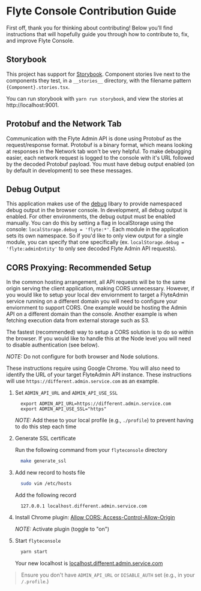 # Flyte Console Contribution Guide

First off, thank you for thinking about contributing! 
Below you’ll find instructions that will hopefully guide you through how to contribute to, fix, and improve Flyte Console.

## Storybook

This project has support for [Storybook](https://storybook.js.org/).
Component stories live next to the components they test, in a `__stories__`
directory, with the filename pattern `{Component}.stories.tsx`.

You can run storybook with `yarn run storybook`, and view the stories at http://localhost:9001.

## Protobuf and the Network Tab

Communication with the Flyte Admin API is done using Protobuf as the
request/response format. Protobuf is a binary format, which means looking at
responses in the Network tab won't be very helpful. To make debugging easier,
each network request is logged to the console with it's URL followed by the
decoded Protobuf payload. You must have debug output enabled (on by default in
development) to see these messages.

## Debug Output

This application makes use of the [debug](https://github.com/visionmedia/debug)
libary to provide namespaced debug output in the browser console. In
development, all debug output is enabled. For other environments, the debug
output must be enabled manually. You can do this by setting a flag in
localStorage using the console: `localStorage.debug = 'flyte:*'`. Each module in
the application sets its own namespace. So if you'd like to only view output for
a single module, you can specify that one specifically
(ex. ``localStorage.debug = 'flyte:adminEntity'`` to only see decoded Flyte
Admin API requests).

## CORS Proxying: Recommended Setup

In the common hosting arrangement, all API requests will be to the same origin
serving the client application, making CORS unnecessary. However, if you would like
to setup your local dev enviornment to target a FlyteAdmin service running on a different
domain you will need to configure your enviornment to support CORS. One example would be
hosting the Admin API on a different domain than the console. Another example is
when fetching execution data from external storage such as S3.

The fastest (recommended) way to setup a CORS solution is to do so within the browser. 
If you would like to handle this at the Node level you will need to disable authentication
(see below).

*NOTE:* Do not configure for both browser and Node solutions. 

These instructions require using Google Chrome. You will also need to identify the 
URL of your target FlyteAdmin API instance. These instructions will use
`https://different.admin.service.com` as an example.


1. Set `ADMIN_API_URL` and `ADMIN_API_USE_SSL`
   
    ```
      export ADMIN_API_URL=https://different.admin.service.com
      export ADMIN_API_USE_SSL="https"
    ```

    *NOTE:* Add these to your local profile (e.g., `./profile`) to prevent having to do this step each time

2. Generate SSL certificate

   Run the following command from your `flyteconsole` directory

    ```bash
      make generate_ssl
    ```

3. Add new record to hosts file

    ```bash      
      sudo vim /etc/hosts
    ```

   Add the following record
   
    ```
      127.0.0.1 localhost.different.admin.service.com
    ```

4. Install Chrome plugin: [Allow CORS: Access-Control-Allow-Origin](https://chrome.google.com/webstore/detail/allow-cors-access-control/lhobafahddgcelffkeicbaginigeejlf)

    *NOTE:* Activate plugin (toggle to "on")

5. Start `flyteconsole`

    ```bash
      yarn start
    ```

   Your new localhost is [localhost.different.admin.service.com](http://localhost.different.admin.service.com)

> Ensure you don't have `ADMIN_API_URL` or `DISABLE_AUTH` set (e.g., in your `/.profile`.)